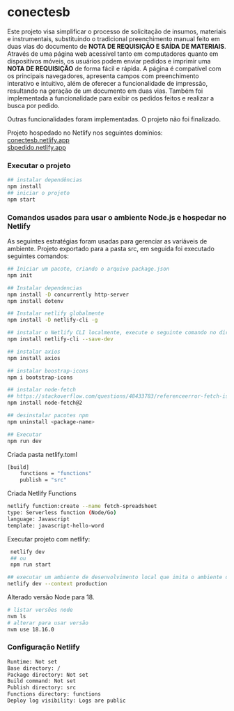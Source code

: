 # conectesb

Este projeto visa simplificar o processo de solicitação de insumos, materiais e instrumentais, substituindo o tradicional preenchimento manual feito em duas vias do documento de **NOTA DE REQUISIÇÃO E SAÍDA DE MATERIAIS**. Através de uma página web acessível tanto em computadores quanto em dispositivos móveis, os usuários podem enviar pedidos e imprimir uma **NOTA DE REQUISIÇÃO** de forma fácil e rápida. A página é compatível com os principais navegadores, apresenta campos com preenchimento interativo e intuitivo, além de oferecer a funcionalidade de impressão, resultando na geração de um documento em duas vias. Também foi implementada a funcionalidade para exibir os pedidos feitos e realizar a busca por pedido.

Outras funcionalidades foram implementadas. O projeto não foi finalizado.

Projeto hospedado no Netlify nos seguintes domínios: <br>
[conectesb.netlify.app](https://conectesb.netlify.app) <br>
[sbpedido.netlify.app](https://sbpedido.netlify.app)

### Executar o projeto 
```sh
## instalar dependências
npm install
## iniciar o projeto
npm start
```

### Comandos usados para usar o ambiente Node.js e hospedar no Netlify
As seguintes estratégias foram usadas para gerenciar as variáveis de ambiente.
Projeto exportado para a pasta src, em seguida foi executado seguintes comandos:

```sh
## Iniciar um pacote, criando o arquivo package.json
npm init

## Instalar dependencias
npm install -D concurrently http-server
npm install dotenv

## Instalar netlify globalmente
npm install -D netlify-cli -g

## instalar o Netlify CLI localmente, execute o seguinte comando no diretório raiz do projeto:
npm install netlify-cli --save-dev

## instalar axios
npm install axios

## instalar boostrap-icons
npm i bootstrap-icons

## instalar node-fetch
## https://stackoverflow.com/questions/48433783/referenceerror-fetch-is-not-defined
npm install node-fetch@2

## desinstalar pacotes npm
npm uninstall <package-name>

## Executar
npm run dev 
``` 

Criada pasta netlify.toml
```bash
[build]
    functions = "functions"
    publish = "src"
```

Criada Netlify Functions 
```bash
netlify function:create --name fetch-spreadsheet
type: Serverless function (Node/Go)
language: Javascript
template: javascript-hello-word
```

Executar projeto com netlify:

```sh
 netlify dev 
 ## ou  
 npm run start
 `````` 


```sh
## executar um ambiente de desenvolvimento local que imita o ambiente de produção do Netlify
netlify dev --context production
```

Alterado versão Node para 18.

```bash
# listar versões node
nvm ls
# alterar para usar versão
nvm use 18.16.0
```  

### Configuração Netlify

```bash
Runtime: Not set
Base directory: /
Package directory: Not set
Build command: Not set
Publish directory: src
Functions directory: functions
Deploy log visibility: Logs are public
```
